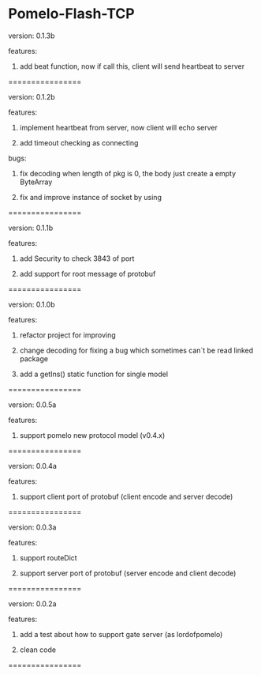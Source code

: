 Pomelo-Flash-TCP
================

version: 0.1.3b

features:

1. add beat function, now if call this, client will send heartbeat to server

================

version: 0.1.2b

features:

1. implement heartbeat from server, now client will echo server

2. add timeout checking as connecting

bugs:

1. fix decoding when length of pkg is 0, the body just create a empty ByteArray

2. fix and improve instance of socket by using

================

version: 0.1.1b

features:

1. add Security to check 3843 of port

2. add support for root message of protobuf

================

version: 0.1.0b

features:

1. refactor project for improving

2. change decoding for fixing a bug which sometimes can`t be read linked package 

3. add a getIns() static function for single model

================

version: 0.0.5a

features:

1. support pomelo new protocol model (v0.4.x)

================

version: 0.0.4a

features:

1. support client port of protobuf (client encode and server decode)

================

version: 0.0.3a

features:

1. support routeDict

2. support server port of protobuf (server encode and client decode)

================

version: 0.0.2a

features:

1. add a test about how to support gate server (as lordofpomelo)

2. clean code

================